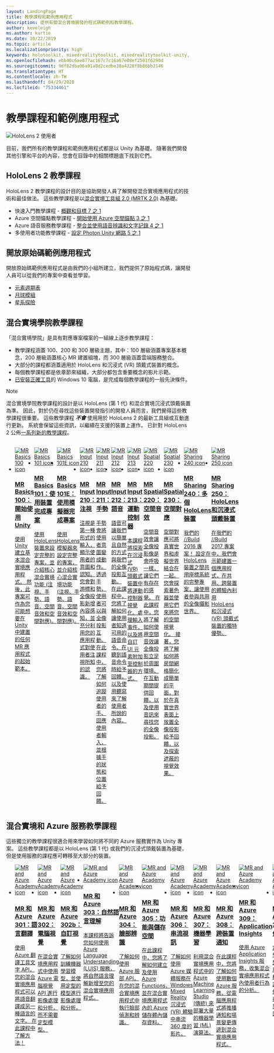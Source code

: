 ```yaml
---
layout: LandingPage
title: 教學課程和範例應用程式
description: 提供有關混合實境開發的程式碼範例和教學課程。
author: keveleigh
ms.author: kurtie
ms.date: 10/22/2019
ms.topic: article
ms.localizationpriority: high
keywords: holotoolkit, mixedrealitytoolkit, mixedrealitytoolkit-unity, 學院, 教學課程
ms.openlocfilehash: ebb40c6ae877ac167c7c16a67e08ef2501f6290d
ms.sourcegitcommit: 9df82dba06a91a8d2cedbe38a4328f8b86bb2146
ms.translationtype: HT
ms.contentlocale: zh-TW
ms.lasthandoff: 04/29/2020
ms.locfileid: "75334461"
---
```

# <a name="tutorials-and-sample-apps"></a>教學課程和範例應用程式

![HoloLens 2 使用者](images/08_Tutorials.png)

目前，我們所有的教學課程和範例應用程式都是以 Unity 為基礎。 隨著我們開發其他引擎和平台的內容，您會在目錄中的相關標題底下找到它們。

## <a name="hololens-2-tutorials"></a>HoloLens 2 教學課程

HoloLens 2 教學課程的設計目的是協助開發人員了解開發混合實境應用程式的技術和最佳做法。 這些教學課程是以[混合實境工具組 2.0 (MRTK 2.0)](https://github.com/microsoft/MixedRealityToolkit-Unity) 為基礎。

* 快速入門教學課程 - [概觀和目標 7 之 1](mrlearning-base.md)
* Azure 空間錨點教學課程 - [開始使用 Azure 空間錨點 3 之 1](mrlearning-asa-ch1.md)
* Azure 語音服務教學課程 - [整合並使用語音辨識和文字記錄 4 之 1](mrlearning-speechSDK-ch1.md)
* 多使用者功能教學課程 - [設定 Photon Unity 網路 5 之 1](mrlearning-sharing(photon)-ch1.md)

## <a name="open-source-sample-apps"></a>開放原始碼範例應用程式

開放原始碼範例應用程式是由我們的小組所建立，我們提供了原始程式碼，讓開發人員可以從我們的專案中查看並學習。

* [元素週期表](periodic-table-of-the-elements.md)
* [月球模組](lunar-module.md)
* [星系探險](galaxy-explorer.md)

## <a name="mixed-reality-academy-tutorials"></a>混合實境學院教學課程

「混合實境學院」是具有對應專案檔案的一組線上逐步教學課程：

* 教學課程涵蓋 100、200 和 300 層級主題，其中：100 層級涵蓋專案基本概念，200 層級涵蓋核心 MR 建置組塊，而 300 層級涵蓋雲端服務整合。
* 大部分的課程都涵蓋適用於 HoloLens 和沉浸式 (VR) 頭戴式裝置的概念。
* 每個教學課程都是依章節來組織，大部分都包含重要概念的影片示範。
* [已安裝正確工具](install-the-tools.md)的 Windows 10 電腦，是完成每個教學課程的一般先決條件。

>[!NOTE]
>混合實境學院教學課程的設計是以 HoloLens (第 1 代) 和混合實境沉浸式頭戴裝置為準。 因此，對於仍在尋找這些裝置開發指引的開發人員而言，我們覺得這些教學課程很重要。 這些教學課程 **_不會_** 使用用於 HoloLens 2 的最新工具組或互動進行更新。 系統會保留這些資訊，以繼續在支援的裝置上運作。 已針對 HoloLens 2 公佈[一系列新的教學課程](mrlearning-base.md)。

<br>
<ul id="cardtypes-W" class="cardsW panelContent" style="display: flex; margin-top: 0px;">
                            <li>
                                    <a href="holograms-100.md" title="MR Basics 100" data-linktype="absolute-path">
                                    <div class="cardSize">
                                        <div class="cardPadding">
                                            <div class="card">
                                                <div class="cardImageOuter">
                                                    <div class="cardImage">
                                                        <img src="images/Holograms100.jpg" alt="MR Basics 100 icon">
                                                    </div>
                                                </div>
                                                <div class="cardText">
                                                    <h3>MR Basics 100：開始使用 Unity</h3>
                                                    <p>使用 Unity 建立基本混合實境應用程式。 然後，此專案可作為您可能想要在 Unity 中建置的任何 MR 應用程式的起始範本。</p>
                                                </div>
                                            </div>
                                        </div>
                                    </div>
                               </a>
                            </li>
                            <li>
                                  <a href="holograms-101.md" title="MR Basics 101" data-linktype="absolute-path">
                                    <div class="cardSize">
                                        <div class="cardPadding">
                                            <div class="card">
                                                <div class="cardImageOuter">
                                                    <div class="cardImage">
                                                        <img src="images/Holograms101.jpg" alt="MR Basics 101 icon">
                                                    </div>
                                                </div>
                                                <div class="cardText">
                                                    <h3>MR Basics 101：使用裝置完成專案</h3>
                                                    <p>使用 HoloLens 裝置來設定完整的專案，並介紹核心混合實境功能 (注視、手勢、語音、空間音效和空間對應)。</p>
                                                </div>
                                            </div>
                                        </div>
                                    </div>
                               </a>
                            </li>
                            <li>
                                <a href="holograms-101e.md" title="MR Basics 101E" data-linktype="absolute-path">
                                    <div class="cardSize">
                                        <div class="cardPadding">
                                            <div class="card">
                                                <div class="cardImageOuter">
                                                    <div class="cardImage">
                                                        <img src="images/Holograms101E.jpg" alt="MR Basics 101E icon">
                                                    </div>
                                                </div>
                                                <div class="cardText">
                                                    <h3>MR Basics 101E：使用模擬器完成專案</h3>
                                                    <p>使用 HoloLens 模擬器來設定完整的專案，並介紹核心混合實境功能 (注視、手勢、語音、空間音效和空間對應)。</p>
                                                </div>
                                            </div>
                                        </div>
                                    </div>
                                  </a>
                            </li>
                            <li>
                             <a href="holograms-210.md" title="MR Input 210" data-linktype="absolute-path">
                              <div class="cardSize">
                                  <div class="cardPadding">
                                      <div class="card">
                                          <div class="cardImageOuter">
                                              <div class="cardImage">
                                                  <img src="images/Holograms210.jpg" alt="MR Input 210 icon">
                                              </div>
                                          </div>
                                          <div class="cardText">
                                              <h3>MR Input 210：注視</h3>
                                              <p>注視是第一種形式的輸入，顯示使用者的意圖和認知。 您會對游標和全像投影新增內容感知，並充分利用您的應用程式對使用者注視所知的認識。</p>
                                          </div>
                                      </div>
                                  </div>
                              </div>
                               </a>
                            </li>
                            <li>
                            <a href="holograms-211.md" title="MR Input 211" data-linktype="absolute-path">
                              <div class="cardSize">
                                  <div class="cardPadding">
                                      <div class="card">
                                          <div class="cardImageOuter">
                                              <div class="cardImage">
                                                  <img src="images/Holograms211.jpg" alt="MR Input 211 icon">
                                              </div>
                                          </div>
                                          <div class="cardText">
                                              <h3>MR Input 211：手勢</h3>
                                              <p>手勢會將使用者意圖變成動作。 透過手勢，使用者可以與全像投影互動。 在此課程中，您將了解如何追蹤使用者的手、回應使用者輸入，並根據手的狀態和位置給予回饋。</p>
                                          </div>
                                      </div>
                                  </div>
                              </div>
                              </a>
                            </li>         
                            <li>
                             <a href="holograms-212.md" title="MR Input 212" data-linktype="absolute-path">
                              <div class="cardSize">
                                  <div class="cardPadding">
                                      <div class="card">
                                          <div class="cardImageOuter">
                                              <div class="cardImage">
                                                  <img src="images/Holograms212.jpg" alt="MR Input 212 icon">
                                              </div>
                                          </div>
                                          <div class="cardText">
                                              <h3>MR Input 212：語音</h3>
                                              <p>語音可讓我們以簡單且自然的方式與我們的全像投影互動。 在此課程中，您將了解如何讓使用者知道可用的語音命令、在聽到語音命令時給予回饋，以及使用聽寫來了解使用者所說的內容。</p>
                                          </div>
                                      </div>
                                  </div>
                              </div>
                              </a>
                            </li>
                             <li>
                              <a href="mixed-reality-213.md" title="MR Input 213" data-linktype="absolute-path">
                              <div class="cardSize">
                                  <div class="cardPadding">
                                      <div class="card">
                                          <div class="cardImageOuter">
                                              <div class="cardImage">
                                                  <img src="images/MR213v2.jpg" alt="MR Input 213 icon">
                                              </div>
                                          </div>
                                          <div class="cardText">
                                              <h3>MR Input 213：運動控制器</h3>
                                              <p>本課程將探索在沉浸式 (VR) 頭戴式裝置中將運動控制器視覺化、處理輸入事件，以及將自訂 UI 元素附加至控制器的方式。</p>
                                          </div>
                                      </div>
                                  </div>
                              </div>
                              </a>
                            </li>   
                              <li>
                              <a href="holograms-220.md" title="MR Spatial 220" data-linktype="absolute-path">
                              <div class="cardSize">
                                  <div class="cardPadding">
                                      <div class="card">
                                          <div class="cardImageOuter">
                                              <div class="cardImage">
                                                  <img src="images/Holograms220b.jpg" alt="MR Spatial 220 icon">
                                              </div>
                                          </div>
                                          <div class="cardText">
                                              <h3>MR Spatial 220：空間音效</h3>
                                              <p>空間音效會讓全像投影像是會呼吸一樣，讓它們有存在的感覺。 在此課程中，您將了解如何使用空間音效讓全像投影立足於周圍環境、在互動期間提供回饋，以及使用音訊來尋找您的全像投影。</p>
                                          </div>
                                      </div>
                                  </div>
                              </div>
                              </a>
                            </li>      
                               <li>
                               <a href="holograms-230.md" title="MR Spatial 230" data-linktype="absolute-path">
                              <div class="cardSize">
                                  <div class="cardPadding">
                                      <div class="card">
                                          <div class="cardImageOuter">
                                              <div class="cardImage">
                                                  <img src="images/Holograms230.jpg" alt="MR Spatial 230 icon">
                                              </div>
                                          </div>
                                          <div class="cardText">
                                              <h3>MR Spatial 230：空間對應</h3>
                                              <p>空間對應可將真實世界和虛擬世界結合在一起。 您會探索著色器並使用它們來將您的空間視覺化。 接著，您將了解如何將房間網格簡化成簡單的平面，對於在真實世界表面上放置全像投影給予回饋，以及探索遮蔽的視覺效果。</p>
                                          </div>
                                      </div>
                                  </div>
                              </div>
                             </a>
                            </li> 
                                <li>
                                <a href="holograms-240.md" title="MR Sharing 240" data-linktype="absolute-path">
                              <div class="cardSize">
                                  <div class="cardPadding">
                                      <div class="card">
                                          <div class="cardImageOuter">
                                              <div class="cardImage">
                                                  <img src="images/Holograms240.jpg" alt="MR Sharing 240 icon">
                                              </div>
                                          </div>
                                          <div class="cardText">
                                              <h3>MR Sharing 240：多個 HoloLens 裝置</h3>
                                              <p>我們的 //Build 2016 專案！ 設定在 HoloLens 裝置之間共用座標系統的完整專案，讓使用者參與共用的全像攝影世界。</p>
                                          </div>
                                      </div>
                                  </div>
                              </div>
                             </a>
                            </li> 
                                 <li>
                                   <a href="mixed-reality-250.md" title="MR Sharing 250" data-linktype="absolute-path">
                              <div class="cardSize">
                                  <div class="cardPadding">
                                      <div class="card">
                                          <div class="cardImageOuter">
                                              <div class="cardImage">
                                                  <img src="images/MR250-new.jpg" alt="MR Sharing 250 icon">
                                              </div>
                                          </div>
                                          <div class="cardText">
                                              <h3>MR Sharing 250：HoloLens 和沉浸式頭戴裝置</h3>
                                              <p>在我們的 //Build 2017 專案中，我們會示範建置一個應用程式，在共用、跨裝置的體驗內利用 HoloLens 和沉浸式 (VR) 頭戴式裝置的獨特優勢。</p>
                                          </div>
                                      </div>
                                  </div>
                              </div>
                              </a>
                            </li> 
</ul>

## <a name="mixed-reality-and-azure-services-tutorials"></a>混合實境和 Azure 服務教學課程

這些獨立的教學課程很適合用來學習如何將不同的 Azure 服務實作為 Unity 專案。 這些教學課程都是以 HoloLens (第 1 代) 或我們的沉浸式頭戴裝置為基礎，但是使用服務的課程應可轉移至大部分的裝置。

<ul id="cardtypes-W" class="cardsW panelContent" style="display: flex; margin-top: 0px;">
    <li>
                                   <a href="mr-azure-301.md" title="MR 和 Azure 301" data-linktype="absolute-path">
                              <div class="cardSize">
                                  <div class="cardPadding">
                                      <div class="card">
                                          <div class="cardImageOuter">
                                              <div class="cardImage">
                                                  <img src="images/MR-Azure-AcademyTile.jpg" alt="MR and Azure Academy icon">
                                              </div>
                                          </div>
                                          <div class="cardText">
                                              <h3>MR 和 Azure 301：語言翻譯</h3>
                                              <p>使用 Azure 翻譯工具文字 API，您的混合實境應用程式可以將語音翻譯成另一種語言的文字。 在此課程中了解方法！</p>
                                          </div>
                                      </div>
                                  </div>
                              </div>
                              </a>
                            </li>
                                 <li>
                                   <a href="mr-azure-302.md" title="MR 和 Azure 302" data-linktype="absolute-path">
                              <div class="cardSize">
                                  <div class="cardPadding">
                                      <div class="card">
                                          <div class="cardImageOuter">
                                              <div class="cardImage">
                                                  <img src="images/MR-Azure-AcademyTile.jpg" alt="MR and Azure Academy icon">
                                              </div>
                                          </div>
                                          <div class="cardText">
                                              <h3>MR 和 Azure 302：電腦視覺</h3>
                                              <p>在混合實境應用程式中使用 Azure 電腦視覺 API 進行影像處理和分析，而不需要定型模型。</p>
                                          </div>
                                      </div>
                                  </div>
                              </div>
                              </a>
                            </li>
                                 <li>
                                   <a href="mr-azure-302b.md" title="MR 和 Azure 302b" data-linktype="absolute-path">
                              <div class="cardSize">
                                  <div class="cardPadding">
                                      <div class="card">
                                          <div class="cardImageOuter">
                                              <div class="cardImage">
                                                  <img src="images/MR-Azure-AcademyTile.jpg" alt="MR and Azure Academy icon">
                                              </div>
                                          </div>
                                          <div class="cardText">
                                              <h3>MR 和 Azure 302b：自訂視覺</h3>
                                              <p>了解如何訓練機器學習模型，並使用定型的模型進行影像處理和分析。</p>
                                          </div>
                                      </div>
                                  </div>
                              </div>
                              </a>
                            </li>                            
                                 <li>
                                   <a href="mr-azure-303.md" title="MR 和 Azure 303" data-linktype="absolute-path">
                              <div class="cardSize">
                                  <div class="cardPadding">
                                      <div class="card">
                                          <div class="cardImageOuter">
                                              <div class="cardImage">
                                                  <img src="images/MR-Azure-AcademyTile.jpg" alt="MR and Azure Academy icon">
                                              </div>
                                          </div>
                                          <div class="cardText">
                                              <h3>MR 和 Azure 303：自然語言理解</h3>
                                              <p>本課程將告訴您如何使用 Azure Language Understanding (LUIS) 服務，將自然語言理解新增至您的混合實境應用程式。</p>
                                          </div>
                                      </div>
                                  </div>
                              </div>
                              </a>
                            </li>
                                 <li>
                                   <a href="mr-azure-304.md" title="MR 和 Azure 304" data-linktype="absolute-path">
                              <div class="cardSize">
                                  <div class="cardPadding">
                                      <div class="card">
                                          <div class="cardImageOuter">
                                              <div class="cardImage">
                                                  <img src="images/MR-Azure-AcademyTile.jpg" alt="MR and Azure Academy icon">
                                              </div>
                                          </div>
                                          <div class="cardText">
                                              <h3>MR 和 Azure 304：臉部辨識</h3>
                                              <p>了解如何使用 Azure 臉部 API，在您的混合實境應用程式中執行臉部偵測和辨識。</p>
                                          </div>
                                      </div>
                                  </div>
                              </div>
                              </a>
                            </li>
                                 <li>
                                   <a href="mr-azure-305.md" title="MR 和 Azure 305" data-linktype="absolute-path">
                              <div class="cardSize">
                                  <div class="cardPadding">
                                      <div class="card">
                                          <div class="cardImageOuter">
                                              <div class="cardImage">
                                                  <img src="images/MR-Azure-AcademyTile.jpg" alt="MR and Azure Academy icon">
                                              </div>
                                          </div>
                                          <div class="cardText">
                                              <h3>MR 和 Azure 305：功能與儲存空間</h3>
                                              <p>在此課程中，您將了解如何建立及使用 Azure Functions，並在混合實境應用程式內的 Azure 儲存體內儲存資料。</p>
                                          </div>
                                      </div>
                                  </div>
                              </div>
                              </a>
                            </li>
                                 <li>
                                   <a href="mr-azure-306.md" title="MR 和 Azure 306" data-linktype="absolute-path">
                              <div class="cardSize">
                                  <div class="cardPadding">
                                      <div class="card">
                                          <div class="cardImageOuter">
                                              <div class="cardImage">
                                                  <img src="images/MR-Azure-AcademyTile.jpg" alt="MR and Azure Academy icon">
                                              </div>
                                          </div>
                                          <div class="cardText">
                                              <h3>MR 和 Azure 306：串流視訊</h3>
                                              <p>了解如何使用 Azure 媒體服務在 Windows Mixed Reality 沉浸式 (VR) 體驗中串流 360 度的影片。</p>
                                          </div>
                                      </div>
                                  </div>
                              </div>
                              </a>
                            </li>
                                 <li>
                                   <a href="mr-azure-307.md" title="MR 和 Azure 307" data-linktype="absolute-path">
                              <div class="cardSize">
                                  <div class="cardPadding">
                                      <div class="card">
                                          <div class="cardImageOuter">
                                              <div class="cardImage">
                                                  <img src="images/MR-Azure-AcademyTile.jpg" alt="MR and Azure Academy icon">
                                              </div>
                                          </div>
                                          <div class="cardText">
                                              <h3>MR 和 Azure 307：機器學習</h3>
                                              <p>利用混合實境應用程式中的 Azure Machine Learning Studio (傳統) 來部署大量的機器學習 (ML) 演算法。</p>
                                          </div>
                                      </div>
                                  </div>
                              </div>
                              </a>
                            </li>
                                 <li>
                                   <a href="mr-azure-308.md" title="MR 和 Azure 308" data-linktype="absolute-path">
                              <div class="cardSize">
                                  <div class="cardPadding">
                                      <div class="card">
                                          <div class="cardImageOuter">
                                              <div class="cardImage">
                                                  <img src="images/MR-Azure-AcademyTile.jpg" alt="MR and Azure Academy icon">
                                              </div>
                                          </div>
                                          <div class="cardText">
                                              <h3>MR 和 Azure 308：跨裝置通知</h3>
                                              <p>在此課程中，您將了解如何使用數個 Azure 服務，從電腦應用程式將推播通知和場景變更傳遞到混合實境應用程式。</p>
                                          </div>
                                      </div>
                                  </div>
                              </div>
                              </a>
                            </li>
                                 <li>
                                   <a href="mr-azure-309.md" title="MR 和 Azure 309" data-linktype="absolute-path">
                              <div class="cardSize">
                                  <div class="cardPadding">
                                      <div class="card">
                                          <div class="cardImageOuter">
                                              <div class="cardImage">
                                                  <img src="images/MR-Azure-AcademyTile.jpg" alt="MR and Azure Academy icon">
                                              </div>
                                          </div>
                                          <div class="cardText">
                                              <h3>MR 和 Azure 309：Application Insights</h3>
                                              <p>使用 Azure Application Insights 服務，收集混合實境應用程式內使用者行為的分析。</p>
                                          </div>
                                      </div>
                                  </div>
                              </div>
                              </a>
                            </li> 
                                 <li>
                                   <a href="mr-azure-310.md" title="MR 和 Azure 310" data-linktype="absolute-path">
                              <div class="cardSize">
                                  <div class="cardPadding">
                                      <div class="card">
                                          <div class="cardImageOuter">
                                              <div class="cardImage">
                                                  <img src="images/MR-Azure-AcademyTile.jpg" alt="MR and Azure Academy icon">
                                              </div>
                                          </div>
                                          <div class="cardText">
                                              <h3>MR 和 Azure 310：物件偵測</h3>
                                              <p>定型機器學習模型，並使用定型的模型來辨識類似物件及它們在實體世界中的位置。</p>
                                          </div>
                                      </div>
                                  </div>
                              </div>
                              </a>
                            </li> 
                                 <li>
                                   <a href="mr-azure-311.md" title="MR 和 Azure 311" data-linktype="absolute-path">
                              <div class="cardSize">
                                  <div class="cardPadding">
                                      <div class="card">
                                          <div class="cardImageOuter">
                                              <div class="cardImage">
                                                  <img src="images/MR-Azure-AcademyTile.jpg" alt="MR and Azure Academy icon">
                                              </div>
                                          </div>
                                          <div class="cardText">
                                              <h3>MR 和 Azure 311：Microsoft Graph</h3>
                                              <p>了解如何從混合實境應用程式內連線至 Microsoft Graph 服務。</p>
                                          </div>
                                      </div>
                                  </div>
                              </div>
                              </a>
                            </li> 
                                 <li>
                                   <a href="mr-azure-312.md" title="MR 和 Azure 312" data-linktype="absolute-path">
                              <div class="cardSize">
                                  <div class="cardPadding">
                                      <div class="card">
                                          <div class="cardImageOuter">
                                              <div class="cardImage">
                                                  <img src="images/MR-Azure-AcademyTile.jpg" alt="MR and Azure Academy icon">
                                              </div>
                                          </div>
                                          <div class="cardText">
                                              <h3>MR 和 Azure 312：Bot 整合</h3>
                                              <p>使用 Microsoft Bot Framework v4 建立及部署 Bot，並在混合實境應用程式中與其通訊。</p>
                                          </div>
                                      </div>
                                  </div>
                              </div>
                              </a>
                            </li> 
                                 <li>
                                   <a href="mr-azure-313.md" title="MR 和 Azure 313" data-linktype="absolute-path">
                              <div class="cardSize">
                                  <div class="cardPadding">
                                      <div class="card">
                                          <div class="cardImageOuter">
                                              <div class="cardImage">
                                                  <img src="images/MR-Azure-AcademyTile.jpg" alt="MR and Azure Academy icon">
                                              </div>
                                          </div>
                                          <div class="cardText">
                                              <h3>MR 和 Azure 313：IoT 中樞服務</h3>
                                              <p>了解如何在虛擬機器上執行 Azure IoT 中樞服務，並將 HoloLens 上的資料視覺化。</p>
                                          </div>
                                      </div>
                                  </div>
                              </div>
                              </a>
                            </li> 
</ul>

